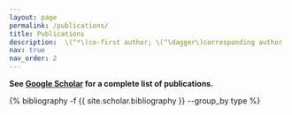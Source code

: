```yaml
---
layout: page
permalink: /publications/
title: Publications
description:  \(^*\)co-first author; \(^\dagger\)corresponding author
nav: true
nav_order: 2
---
```


**See [Google Scholar](https://scholar.google.com/citations?user=5EGClVoAAAAJ) for a complete list of publications.**

<!-- _pages/publications.md -->
<div class="publications">
{% bibliography -f {{ site.scholar.bibliography }} --group_by type %}
</div>


